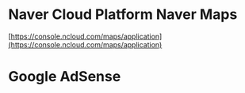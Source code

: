 # Naver Cloud Platform Naver Maps

[https://console.ncloud.com/maps/application](https://console.ncloud.com/maps/application)

# Google AdSense


